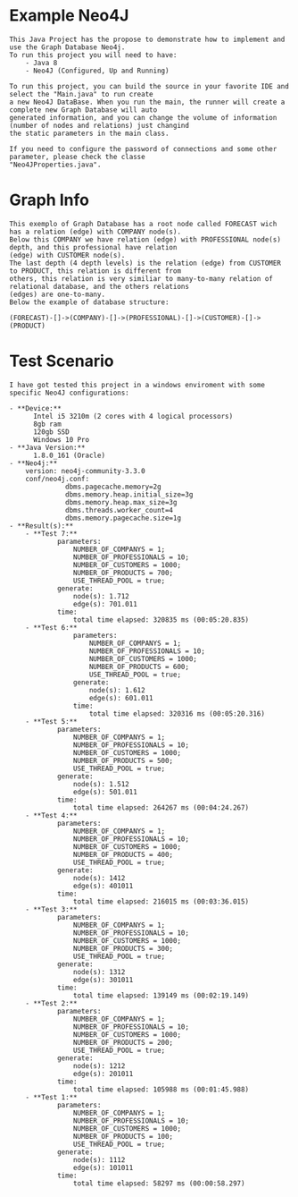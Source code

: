 # Example Neo4J

    This Java Project has the propose to demonstrate how to implement and use the Graph Database Neo4j.
    To run this project you will need to have:
        - Java 8
        - Neo4J (Configured, Up and Running)

    To run this project, you can build the source in your favorite IDE and select the "Main.java" to run create 
    a new Neo4J DataBase. When you run the main, the runner will create a complete new Graph Database will auto 
    generated information, and you can change the volume of information (number of nodes and relations) just changind 
    the static parameters in the main class.

    If you need to configure the password of connections and some other parameter, please check the classe 
    "Neo4JProperties.java".

# Graph Info
    This exemplo of Graph Database has a root node called FORECAST wich has a relation (edge) with COMPANY node(s).
    Below this COMPANY we have relation (edge) with PROFESSIONAL node(s) depth, and this professional have relation 
    (edge) with CUSTOMER node(s).
    The last depth (4 depth levels) is the relation (edge) from CUSTOMER to PRODUCT, this relation is different from 
    others, this relation is very similiar to many-to-many relation of relational database, and the others relations 
    (edges) are one-to-many.
    Below the example of database structure:

    (FORECAST)-[]->(COMPANY)-[]->(PROFESSIONAL)-[]->(CUSTOMER)-[]->(PRODUCT)



# Test Scenario

    I have got tested this project in a windows enviroment with some specific Neo4J configurations:

    - **Device:**
          Intel i5 3210m (2 cores with 4 logical processors)
          8gb ram
          120gb SSD
          Windows 10 Pro
    - **Java Version:**
          1.8.0_161 (Oracle)
    - **Neo4j:**
        version: neo4j-community-3.3.0
        conf/neo4j.conf:
                  dbms.pagecache.memory=2g
                  dbms.memory.heap.initial_size=3g
                  dbms.memory.heap.max_size=3g
                  dbms.threads.worker_count=4
                  dbms.memory.pagecache.size=1g
    - **Result(s):**
        - **Test 7:**
                parameters:
                    NUMBER_OF_COMPANYS = 1;
                    NUMBER_OF_PROFESSIONALS = 10;
                    NUMBER_OF_CUSTOMERS = 1000;
                    NUMBER_OF_PRODUCTS = 700;
                    USE_THREAD_POOL = true;
                generate:
                    node(s): 1.712
                    edge(s): 701.011
                time:
                    total time elapsed: 320835 ms (00:05:20.835)
        - **Test 6:**
                    parameters:
                        NUMBER_OF_COMPANYS = 1;
                        NUMBER_OF_PROFESSIONALS = 10;
                        NUMBER_OF_CUSTOMERS = 1000;
                        NUMBER_OF_PRODUCTS = 600;
                        USE_THREAD_POOL = true;
                    generate:
                        node(s): 1.612
                        edge(s): 601.011
                    time:
                        total time elapsed: 320316 ms (00:05:20.316)
        - **Test 5:**
                parameters:
                    NUMBER_OF_COMPANYS = 1;
                    NUMBER_OF_PROFESSIONALS = 10;
                    NUMBER_OF_CUSTOMERS = 1000;
                    NUMBER_OF_PRODUCTS = 500;
                    USE_THREAD_POOL = true;
                generate:
                    node(s): 1.512
                    edge(s): 501.011
                time:
                    total time elapsed: 264267 ms (00:04:24.267)
        - **Test 4:**
                parameters:
                    NUMBER_OF_COMPANYS = 1;
                    NUMBER_OF_PROFESSIONALS = 10;
                    NUMBER_OF_CUSTOMERS = 1000;
                    NUMBER_OF_PRODUCTS = 400;
                    USE_THREAD_POOL = true;
                generate:
                    node(s): 1412
                    edge(s): 401011
                time:
                    total time elapsed: 216015 ms (00:03:36.015)
        - **Test 3:**
                parameters:
                    NUMBER_OF_COMPANYS = 1;
                    NUMBER_OF_PROFESSIONALS = 10;
                    NUMBER_OF_CUSTOMERS = 1000;
                    NUMBER_OF_PRODUCTS = 300;
                    USE_THREAD_POOL = true;
                generate:
                    node(s): 1312
                    edge(s): 301011
                time:
                    total time elapsed: 139149 ms (00:02:19.149)
        - **Test 2:**
                parameters:
                    NUMBER_OF_COMPANYS = 1;
                    NUMBER_OF_PROFESSIONALS = 10;
                    NUMBER_OF_CUSTOMERS = 1000;
                    NUMBER_OF_PRODUCTS = 200;
                    USE_THREAD_POOL = true;
                generate:
                    node(s): 1212
                    edge(s): 201011
                time:
                    total time elapsed: 105988 ms (00:01:45.988)
        - **Test 1:**
                parameters:
                    NUMBER_OF_COMPANYS = 1;
                    NUMBER_OF_PROFESSIONALS = 10;
                    NUMBER_OF_CUSTOMERS = 1000;
                    NUMBER_OF_PRODUCTS = 100;
                    USE_THREAD_POOL = true;
                generate:
                    node(s): 1112
                    edge(s): 101011
                time:
                    total time elapsed: 58297 ms (00:00:58.297)